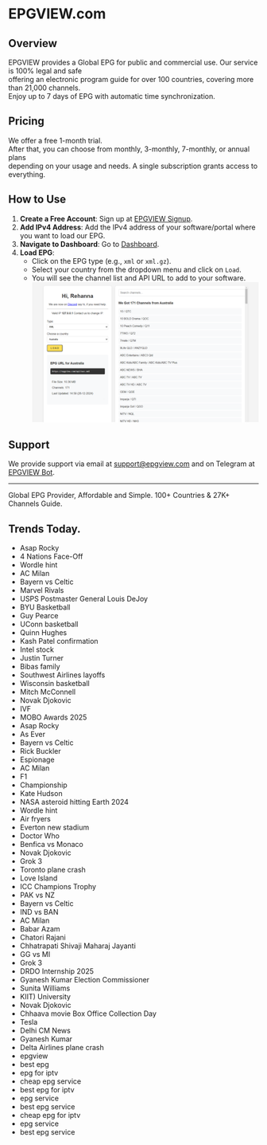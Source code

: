 # EPGVIEW.com



## Overview
EPGVIEW provides a Global EPG for public and commercial use. Our service is 100% legal and safe\
offering an electronic program guide for over 100 countries, covering more than 21,000 channels.\
Enjoy up to 7 days of EPG with automatic time synchronization.

## Pricing
We offer a free 1-month trial. \
After that, you can choose from monthly, 3-monthly, 7-monthly, or annual plans \
depending on your usage and needs. A single subscription grants access to everything.

## How to Use
1. **Create a Free Account**: Sign up at [EPGVIEW Signup](https://epgview.com/signup.php).
2. **Add IPv4 Address**: Add the IPv4 address of your software/portal where you want to load our EPG.
3. **Navigate to Dashboard**: Go to [Dashboard](https://epgview.com/dashboard.php).
4. **Load EPG**:
   - Click on the EPG type (e.g., `xml` or `xml.gz`).
   - Select your country from the dropdown menu and click on `Load`.
   - You will see the channel list and API URL to add to your software.
![EPGVIEW](img/dashboard.png)
## Support
We provide support via email at [support@epgview.com](mailto:support@epgview.com) and on Telegram at [EPGVIEW Bot](https://t.me/epgview_bot).

---

Global EPG Provider, Affordable and Simple. 100+ Countries & 27K+ Channels Guide.

## Trends Today.

- Asap Rocky
- 4 Nations Face-Off
- Wordle hint
- AC Milan
- Bayern vs Celtic
- Marvel Rivals
- USPS Postmaster General Louis DeJoy
- BYU Basketball
- Guy Pearce
- UConn basketball
- Quinn Hughes
- Kash Patel confirmation
- Intel stock
- Justin Turner
- Bibas family
- Southwest Airlines layoffs
- Wisconsin basketball
- Mitch McConnell
- Novak Djokovic
- IVF
- MOBO Awards 2025
- Asap Rocky
- As Ever
- Bayern vs Celtic
- Rick Buckler
- Espionage
- AC Milan
- F1
- Championship
- Kate Hudson
- NASA asteroid hitting Earth 2024
- Wordle hint
- Air fryers
- Everton new stadium
- Doctor Who
- Benfica vs Monaco
- Novak Djokovic
- Grok 3
- Toronto plane crash
- Love Island
- ICC Champions Trophy
- PAK vs NZ
- Bayern vs Celtic
- IND vs BAN
- AC Milan
- Babar Azam
- Chatori Rajani
- Chhatrapati Shivaji Maharaj Jayanti
- GG vs MI
- Grok 3
- DRDO Internship 2025
- Gyanesh Kumar Election Commissioner
- Sunita Williams
- KIIT) University
- Novak Djokovic
- Chhaava movie Box Office Collection Day
- Tesla
- Delhi CM News
- Gyanesh Kumar
- Delta Airlines plane crash
- epgview
- best epg
- epg for iptv
- cheap epg service
- best epg for iptv
- epg service
- best epg service
- cheap epg for iptv
- epg service
- best epg service
